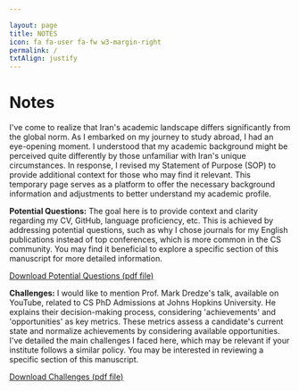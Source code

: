 ```yaml
---

layout: page
title: NOTES
icon: fa fa-user fa-fw w3-margin-right
permalink: /
txtAlign: justify
---
```



# Notes


I've come to realize that Iran's academic landscape differs significantly from the global norm. As I embarked on my journey to study abroad, I had an eye-opening moment. I understood that my academic background might be perceived quite differently by those unfamiliar with Iran's unique circumstances. In response, I revised my Statement of Purpose (SOP) to provide additional context for those who may find it relevant. This temporary page serves as a platform to offer the necessary background information and adjustments to better understand my academic profile.



**Potential Questions:** The goal here is to provide context and clarity regarding my CV, GitHub, language proficiency, etc. This is achieved by addressing potential questions, such as why I chose journals for my English publications instead of top conferences, which is more common in the CS community. You may find it beneficial to explore a specific section of this manuscript for more detailed information.

<a href="https://github.com/TahaRostami/TahaRostami.github.io/raw/main/files/PotentialQuestions.pdf" class="w3-button w3-white w3-border w3-border-indigo w3-round-large w3-text-blue">Download Potential Questions (pdf file)</a>



**Challenges:** I would like to mention Prof. Mark Dredze's talk, available on YouTube, related to CS PhD Admissions at Johns Hopkins University. He explains their decision-making process, considering 'achievements' and 'opportunities' as key metrics. These metrics assess a candidate's current state and normalize achievements by considering available opportunities. I've detailed the main challenges I faced here, which may be relevant if your institute follows a similar policy. You may be interested in reviewing a specific section of this manuscript.

<a href="https://github.com/TahaRostami/TahaRostami.github.io/raw/main/files/Challenges.pdf" class="w3-button w3-white w3-border w3-border-indigo w3-round-large w3-text-blue">Download Challenges (pdf file)</a>









